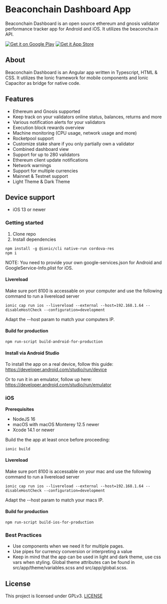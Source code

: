 

# Beaconchain Dashboard App

Beaconchain Dashboard is an open source ethereum and gnosis validator performance tracker app for Android and iOS. It utilizes the beaconcha.in API. 


[![Get it on Google Play](https://beaconcha.in/img/android.png)](https://play.google.com/store/apps/details?id=in.beaconcha.mobile)
[![Get it App Store](https://beaconcha.in/img/ios.png)](https://apps.apple.com/app/beaconchain-dashboard/id1541822121)

## About

Beaconchain Dashboard is an Angular app written in Typescript, HTML & CSS. It utilizes the Ionic framework for mobile components and Ionic Capacitor as bridge for native code.

## Features

- Ethereum and Gnosis supported
- Keep track on your validators online status, balances, returns and more  
- Various notification alerts for your validators  
- Execution block rewards overview
- Machine monitoring (CPU usage, network usage and more)
- Rocketpool support
- Customize stake share if you only partially own a validator
- Combined dashboard view  
- Support for up to 280 validators  
- Ethereum client update notifications  
- Network warnings  
- Support for multiple currencies  
- Mainnet & Testnet support  
- Light Theme & Dark Theme  

## Device support

- iOS 13 or newer

### Getting started

1. Clone repo
2. Install dependencies
```
npm install -g @ionic/cli native-run cordova-res
npm i
```
  
NOTE: You need to provide your own google-services.json for Android and GoogleService-Info.plist for iOS.  


#### Livereload

Make sure port 8100 is accessable on your computer and use the following command to run a livereload server

`ionic cap run ios --livereload --external --host=192.168.1.64 --disableHostCheck --configuration=development`

Adapt the --host param to match your computers IP. 

#### Build for production

`npm run-script build-android-for-production`

#### Install via Android Studio
To install the app on a real device, follow this guide: https://developer.android.com/studio/run/device

Or to run it in an emulator, follow up here: https://developer.android.com/studio/run/emulator


### iOS
**Prerequisites**
* NodeJS 16
* macOS with macOS Monterey 12.5 newer
* Xcode 14.1 or newer

Build the the app at least once before proceeding:

`ionic build`

#### Livereload

Make sure port 8100 is accessable on your mac and use the following command to run a livereload server

`ionic cap run ios --livereload --external --host=192.168.1.64 --disableHostCheck --configuration=development`

Adapt the --host param to match your macs IP. 

#### Build for production

`npm run-script build-ios-for-production`

### Best Practices

* Use components when we need it for multiple pages.
* Use pipes for currency conversion or interpreting a value
* Keep in mind that the app can be used in light and dark theme, use css vars when styling. Global theme attributes can be found in src/app/theme/variables.scss and src/app/global.scss.

## License

This project is licensed under GPLv3. [LICENSE](LICENSE)
